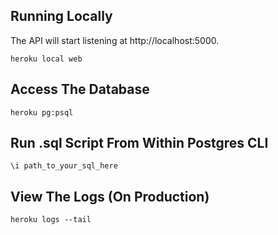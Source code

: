 ## Running Locally
The API will start listening at http://localhost:5000.
```
heroku local web
```

## Access The Database
```
heroku pg:psql
```

## Run .sql Script From Within Postgres CLI
```
\i path_to_your_sql_here
```

## View The Logs (On Production)
```
heroku logs --tail
```
